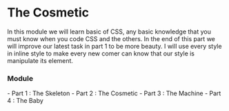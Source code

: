 # The Cosmetic
In this module we will learn basic of CSS, any basic knowledge that you must know when you code CSS and the others.
In the end of this part we will improve our latest task in part 1 to be more beauty.
I will use every style in inline style to make every new comer can know that our style is manipulate its element.

<h3>Module</h3>
- Part 1 : The Skeleton
- Part 2 : The Cosmetic
- Part 3 : The Machine
- Part 4 : The Baby
